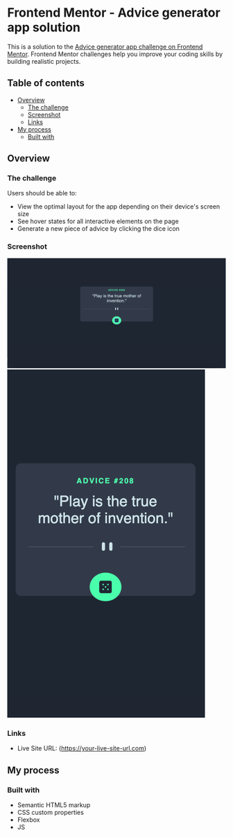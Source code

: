 # Frontend Mentor - Advice generator app solution

This is a solution to the [Advice generator app challenge on Frontend Mentor](https://www.frontendmentor.io/challenges/advice-generator-app-QdUG-13db). Frontend Mentor challenges help you improve your coding skills by building realistic projects.

## Table of contents

- [Overview](#overview)
  - [The challenge](#the-challenge)
  - [Screenshot](#screenshot)
  - [Links](#links)
- [My process](#my-process)
  - [Built with](#built-with)

## Overview

### The challenge

Users should be able to:

- View the optimal layout for the app depending on their device's screen size
- See hover states for all interactive elements on the page
- Generate a new piece of advice by clicking the dice icon

### Screenshot

![Desktop Version](images/ScreenshotA.png?raw=true "Desktop")
![Mobile Version](images/ScreenshotB.png?raw=true "Mobile")

### Links

- Live Site URL: (https://your-live-site-url.com)

## My process

### Built with

- Semantic HTML5 markup
- CSS custom properties
- Flexbox
- JS

